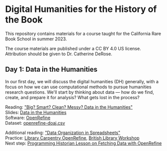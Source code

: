 # Digital Humanities for the History of the Book

This repository contains materials for a course taught for the California Rare Book School in summer 2023.

The course materials are published under a CC BY 4.0 US license. Attribution should be given to Dr. Catherine DeRose.

## Day 1: Data in the Humanities

In our first day, we will discuss the digital humanities (DH) generally, with a focus on how we can use computational methods to pursue humanities research questions. We'll start by thinking about data — how do we find, create, and prepare it for analysis? What gets lost in the process?

Reading: ["Big? Smart? Clean? Messy? Data in the Humanities"](https://github.com/cderose/dh-courses/blob/master/CalRBS2023/readings/01_DataInTheHumanities_Schoch.pdf)    
Slides: [Data in the Humanities](https://docs.google.com/presentation/d/1OzhFdLVvnxVg09wyQOv0buVzKXxhplNZJwnERcAzLjI/edit?usp=sharing)  
Software: [OpenRefine](https://openrefine.org/)  
Dataset: [openrefine-doaj.csv](https://drive.google.com/drive/folders/1hhkpAqz1hyyxmYLPe9K7VOR5e46DrfNZ?usp=sharing)

Additional reading: ["Data Organization in Spreadsheets"](https://github.com/cderose/course-prep/blob/main/readings/extra-readings.md)  
Practice: [Library Carpentry OpenRefine](https://librarycarpentry.org/lc-open-refine/), [British Library Workshop](http://www.meanboyfriend.com/overdue_ideas/wp-content/uploads/2014/11/Introduction-to-OpenRefine-handout-CC-BY.pdf)  
Next step: [Programming Historian Lesson on Fetching Data with OpenRefine](https://programminghistorian.org/en/lessons/fetch-and-parse-data-with-openrefine)

